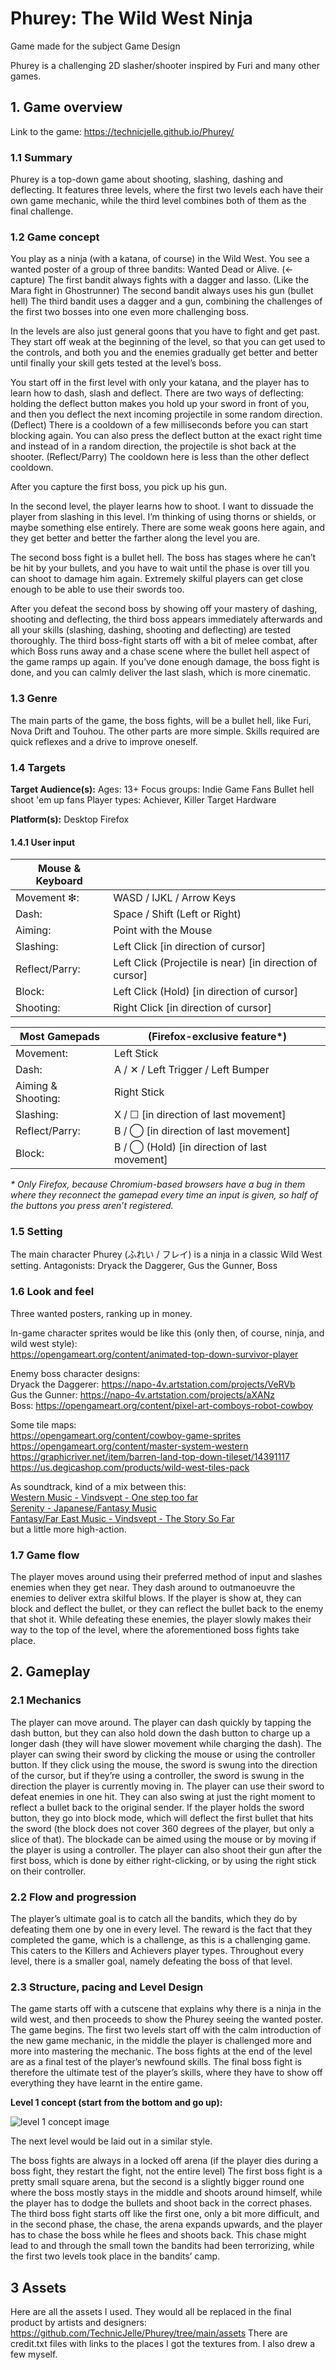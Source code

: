 # Phurey: The Wild West Ninja
Game made for the subject Game Design

Phurey is a challenging 2D slasher/shooter inspired by Furi and many other games.

## 1. Game overview
Link to the game: https://technicjelle.github.io/Phurey/

### 1.1 Summary
Phurey is a top-down game about shooting, slashing, dashing and deflecting. It features three levels, where the first two levels each have their own game mechanic, while the third level combines both of them as the final challenge.


### 1.2 Game concept
You play as a ninja (with a katana, of course) in the Wild West.
You see a wanted poster of a group of three bandits: 
    Wanted Dead or Alive. (← capture)
The first bandit always fights with a dagger and lasso. (Like the Mara fight in Ghostrunner)
The second bandit always uses his gun (bullet hell)
The third bandit uses a dagger and a gun, combining the challenges of the first two bosses into one even more challenging boss.

In the levels are also just general goons that you have to fight and get past. They start off weak at the beginning of the level, so that you can get used to the controls, and both you and the enemies gradually get better and better until finally your skill gets tested at the level’s boss.

You start off in the first level with only your katana, and the player has to learn how to dash, slash and deflect.
There are two ways of deflecting: holding the deflect button makes you hold up your sword in front of you, and then you deflect the next incoming projectile in some random direction. (Deflect) There is a cooldown of a few milliseconds before you can start blocking again.
You can also press the deflect button at the exact right time and instead of in a random direction, the projectile is shot back at the shooter. (Reflect/Parry) The cooldown here is less than the other deflect cooldown.

After you capture the first boss, you pick up his gun.

In the second level, the player learns how to shoot. I want to dissuade the player from slashing in this level. I’m thinking of using thorns or shields, or maybe something else entirely.
There are some weak goons here again, and they get better and better the farther along the level you are.

The second boss fight is a bullet hell. The boss has stages where he can’t be hit by your bullets, and you have to wait until the phase is over till you can shoot to damage him again. Extremely skilful players can get close enough to be able to use their swords too.

After you defeat the second boss by showing off your mastery of dashing, shooting and deflecting, the third boss appears immediately afterwards and all your skills (slashing, dashing, shooting and deflecting) are tested thoroughly.
The third boss-fight starts off with a bit of melee combat, after which Boss runs away and a chase scene where the bullet hell aspect of the game ramps up again. If you’ve done enough damage, the boss fight is done, and you can calmly deliver the last slash, which is more cinematic.

### 1.3 Genre
The main parts of the game, the boss fights, will be a bullet hell, like Furi, Nova Drift and Touhou.
The other parts are more simple.
Skills required are quick reflexes and a drive to improve oneself.

### 1.4 Targets

**Target Audience(s):**
Ages: 13+
Focus groups:
Indie Game Fans
Bullet hell shoot 'em up fans
Player types: Achiever, Killer
Target Hardware

**Platform(s):**
Desktop Firefox

#### 1.4.1 User input
| **Mouse & Keyboard** | |
| --- | --- |
Movement ❇:|WASD / IJKL / Arrow Keys
Dash:|Space / Shift (Left or Right)
Aiming:|Point with the Mouse
Slashing:|Left Click [in direction of cursor]
Reflect/Parry:|Left Click (Projectile is near) [in direction of cursor]
Block:|Left Click (Hold) [in direction of cursor]
Shooting:|Right Click [in direction of cursor]

| **Most Gamepads** | (Firefox-exclusive feature*)|
| --- | --- |
Movement:|Left Stick
Dash:|A / ✕ / Left Trigger / Left Bumper
Aiming & Shooting:|Right Stick
Slashing:|X / ☐  [in direction of last movement]
Reflect/Parry:|B / ◯ [in direction of last movement]
Block:|B / ◯ (Hold) [in direction of last movement]

*\* Only Firefox, because Chromium-based browsers have a bug in them where they reconnect the gamepad every time an input is given, so half of the buttons you press aren’t registered.*

### 1.5 Setting 
The main character Phurey (ふれい / フレイ) is a ninja in a classic Wild West setting.
Antagonists: Dryack the Daggerer, Gus the Gunner, Boss

### 1.6 Look and feel
Three wanted posters, ranking up in money.

In-game character sprites would be like this (only then, of course, ninja, and wild west style):\
https://opengameart.org/content/animated-top-down-survivor-player

Enemy boss character designs:\
Dryack the Daggerer: https://napo-4v.artstation.com/projects/VeRVb \
Gus the Gunner: https://napo-4v.artstation.com/projects/aXANz \
Boss: https://opengameart.org/content/pixel-art-comboys-robot-cowboy

Some tile maps:\
https://opengameart.org/content/cowboy-game-sprites \
https://opengameart.org/content/master-system-western \
https://graphicriver.net/item/barren-land-top-down-tileset/14391117 \
https://us.degicashop.com/products/wild-west-tiles-pack

As soundtrack, kind of a mix between this:\
[Western Music - Vindsvept - One step too far](https://www.youtube.com/watch?v=w5q0bQigntU)\
[Serenity - Japanese/Fantasy Music](https://www.youtube.com/watch?v=t8MC135MwdE)\
[Fantasy/Far East Music - Vindsvept - The Story So Far](https://www.youtube.com/watch?v=orvLhmoRLUQ)\
but a little more high-action.

### 1.7 Game flow
The player moves around using their preferred method of input and slashes enemies when they get near. They dash around to outmanoeuvre the enemies to deliver extra skilful blows.
If the player is show at, they can block and deflect the bullet, or they can reflect the bullet back to the enemy that shot it.
While defeating these enemies, the player slowly makes their way to the top of the level, where the aforementioned boss fights take place.


## 2. Gameplay

### 2.1 Mechanics
The player can move around.
The player can dash quickly by tapping the dash button, but they can also hold down the dash button to charge up a longer dash (they will have slower movement while charging the dash).
The player can swing their sword by clicking the mouse or using the controller button. If they click using the mouse, the sword is swung into the direction of the cursor, but if they’re using a controller, the sword is swung in the direction the player is currently moving in.
The player can use their sword to defeat enemies in one hit. They can also swing at just the right moment to reflect a bullet back to the original sender. If the player holds the sword button, they go into block mode, which will deflect the first bullet that hits the sword (the block does not cover 360 degrees of the player, but only a slice of that). The blockade can be aimed using the mouse or by moving if the player is using a controller.
The player can also shoot their gun after the first boss, which is done by either right-clicking, or by using the right stick on their controller.

### 2.2 Flow and progression
The player’s ultimate goal is to catch all the bandits, which they do by defeating them one by one in every level. The reward is the fact that they completed the game, which is a challenge, as this is a challenging game. This caters to the Killers and Achievers player types.
Throughout every level, there is a smaller goal, namely defeating the boss of that level.

### 2.3 Structure, pacing and Level Design
The game starts off with a cutscene that explains why there is a ninja in the wild west, and then proceeds to show the Phurey seeing the wanted poster.
The game begins.
The first two levels start off with the calm introduction of the new game mechanic, in the middle the player is challenged more and more into mastering the mechanic. The boss fights at the end of the level are as a final test of the player’s newfound skills.
The final boss fight is therefore the ultimate test of the player’s skills, where they have to show off everything they have learnt in the entire game.

**Level 1 concept (start from the bottom and go up):**

![level 1 concept image](concept/level01.png)

The next level would be laid out in a similar style.

The boss fights are always in a locked off arena (if the player dies during a boss fight, they restart the fight, not the entire level)
The first boss fight is a pretty small square arena, but the second is a slightly bigger round one where the boss mostly stays in the middle and shoots around himself, while the player has to dodge the bullets and shoot back in the correct phases.
The third boss fight starts off like the first one, only a bit more difficult, and in the second phase, the chase, the arena expands upwards, and the player has to chase the boss while he flees and shoots back. This chase might lead to and through the small town the bandits had been terrorizing, while the first two levels took place in the bandits’ camp.

## 3 Assets
Here are all the assets I used. They would all be replaced in the final product by artists and designers: https://github.com/TechnicJelle/Phurey/tree/main/assets
There are credit.txt files with links to the places I got the textures from.
I also drew a few myself.



